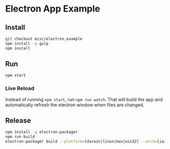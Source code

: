 # Electron App Example

## Install
```bash
git checkout misc/electron_example
npm install -g gulp
npm install
```

## Run
```bash
npm start
```

### Live Reload
Instead of running `npm start`, run `npm run watch`.
That will build the app and automatically refresh the electron window when files are changed.


## Release
```bash
npm install -g electron-packager
npm run build
electron-packager build --platform=[darwin|linux|mas|win32] --arch=[ia32|x64]
```